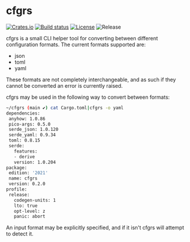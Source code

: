 # cfgrs

[![Crates.io](https://img.shields.io/crates/v/cfgrs.svg?style=for-the-badge)](https://crates.io/crates/cfgrs)
[![Build status](https://img.shields.io/github/actions/workflow/status/tveness/cfgrs/rust.yml?style=for-the-badge)](https://github.com/tveness/cfgrs/actions/workflows/rust.yml)
[![License](https://img.shields.io/github/license/tveness/cfgrs?style=for-the-badge)](https://opensource.org/license/agpl-v3)
![Release](https://img.shields.io/github/v/tag/tveness/cfgrs?label=latest%20release&style=for-the-badge)


 cfgrs is a small CLI helper tool for converting between different configuration formats.
 The current formats supported are:
 * json
 * toml
 * yaml

 These formats are not completely interchangeable, and as such if they cannot
 be converted an error is currently raised.

 cfgrs may be used in the following way to convert between formats:
 ```bash
 ~/cfgrs (main ✔) cat Cargo.toml|cfgrs -o yaml
dependencies:
  anyhow: 1.0.86
  pico-args: 0.5.0
  serde_json: 1.0.120
  serde_yaml: 0.9.34
  toml: 0.8.15
  serde:
    features:
    - derive
    version: 1.0.204
package:
  edition: '2021'
  name: cfgrs
  version: 0.2.0
profile:
  release:
    codegen-units: 1
    lto: true
    opt-level: z
    panic: abort
 ```
 An input format may be explicitly specified, and if it isn't cfgrs will attempt to detect it.
